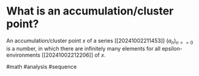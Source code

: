 # What is an accumulation/cluster point?
An accumulation/cluster point $x$ of a series [[20241002211453]] $(a_n)_{n>=0}$ is a number,
in which there are infinitely many elements for all epsilon-environments [[20241002212206]] of $x$.

#math #analysis #sequence